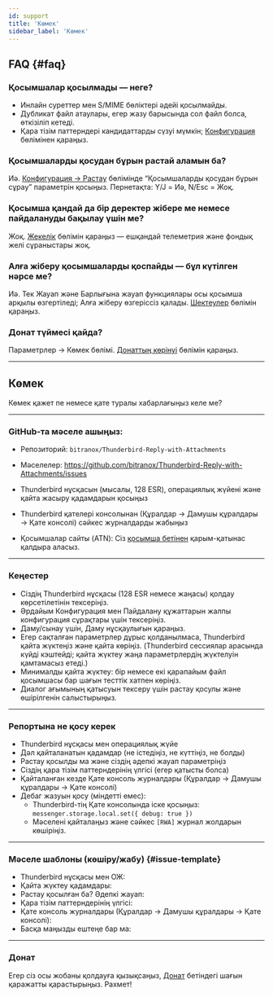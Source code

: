 ```yaml
---
id: support
title: 'Көмек'
sidebar_label: 'Көмек'
---
```


## FAQ {#faq}

### Қосымшалар қосылмады — неге?

- Инлайн суреттер мен S/MIME бөліктері әдейі қосылмайды.
- Дубликат файл атаулары, егер жазу барысында сол файл болса, өткізіліп кетеді.
- Қара тізім паттерндері кандидаттарды сүзуі мүмкін; [Конфигурация](configuration#blacklist-glob-patterns) бөлімінен қараңыз.

### Қосымшаларды қосудан бұрын растай аламын ба?

Иә. [Конфигурация → Растау](configuration#confirmation) бөлімінде “Қосымшаларды қосудан бұрын сұрау” параметрін қосыңыз. Пернетақта: Y/J = Иә, N/Esc = Жоқ.

### Қосымша қандай да бір деректер жібере ме немесе пайдалануды бақылау үшін ме?

Жоқ. [Жекелік](privacy) бөлімін қараңыз — ешқандай телеметрия және фондық желі сұраныстары жоқ.

### Алға жіберу қосымшаларды қоспайды — бұл күтілген нәрсе ме?

Иә. Тек Жауап және Барлығына жауап функциялары осы қосымша арқылы өзгертіледі; Алға жіберу өзгеріссіз қалады. [Шектеулер](usage#limitations) бөлімін қараңыз.

### Донат түймесі қайда?

Параметрлер → Көмек бөлімі. [Донаттың көрінуі](configuration#donation-visibility) бөлімін қараңыз.

---

## Көмек

Көмек қажет пе немесе қате туралы хабарлағыңыз келе ме?

---

### GitHub-та мәселе ашыңыз:

- Репозиторий: `bitranox/Thunderbird-Reply-with-Attachments`
- Мәселелер: https://github.com/bitranox/Thunderbird-Reply-with-Attachments/issues
- Thunderbird нұсқасын (мысалы, 128 ESR), операциялық жүйені және қайта жасыру қадамдарын қосыңыз
- Thunderbird қателері консолынан (Құралдар → Дамушы құралдары → Қате консолі) сәйкес журналдарды жабыңыз

- Қосымшалар сайты (ATN): Сіз [қосымша бетінен](https://addons.thunderbird.net/thunderbird/addon/reply-with-attachments) қарым-қатынас қалдыра аласыз.

---

### Кеңестер

- Сіздің Thunderbird нұсқасы (128 ESR немесе жаңасы) қолдау көрсетілетінін тексеріңіз.
- Әрдайым Конфигурация мен Пайдалану құжаттарын жалпы конфигурация сұрақтары үшін тексеріңіз.
- Даму/сынау үшін, Даму нұсқаулығын қараңыз.
- Егер сақталған параметрлер дұрыс қолданылмаса, Thunderbird қайта жүктеңіз және қайта көріңіз. (Thunderbird сессиялар арасында күйді кэштейді; қайта жүктеу жаңа параметрлердің жүктелуін қамтамасыз етеді.)
- Минималды қайта жүктеу: бір немесе екі қарапайым файл қосымшасы бар шағын тесттік хатпен көріңіз.
- Диалог ағымының қатысуын тексеру үшін растау қосулы және өшірілгенін салыстырыңыз.

---

### Репортына не қосу керек

- Thunderbird нұсқасы мен операциялық жүйе
- Дәл қайталанатын қадамдар (не істедіңіз, не күттіңіз, не болды)
- Растау қосылды ма және сіздің әдепкі жауап параметріңіз
- Сіздің қара тізім паттерндерінің үлгісі (егер қатысты болса)
- Қайталанған кезде Қате консоль журналдары (Құралдар → Дамушы құралдары → Қате консолі)
- Дебаг жазуын қосу (міндетті емес):
  - Thunderbird-тің Қате консолында іске қосыңыз: `messenger.storage.local.set({ debug: true })`
  - Мәселені қайталаңыз және сәйкес `[RWA]` журнал жолдарын көшіріңіз.

---

### Мәселе шаблоны (көшіру/жабу) {#issue-template}

- Thunderbird нұсқасы мен ОЖ:
- Қайта жүктеу қадамдары:
- Растау қосылған ба? Әдепкі жауап:
- Қара тізім паттерндерінің үлгісі:
- Қате консоль журналдары (Құралдар → Дамушы құралдары → Қате консолі):
- Басқа маңызды ештеңе бар ма:

---

### Донат

Егер сіз осы жобаны қолдауға қызықсаңыз, [Донат](donation) бетіндегі шағын қаражатты қарастырыңыз. Рахмет!
